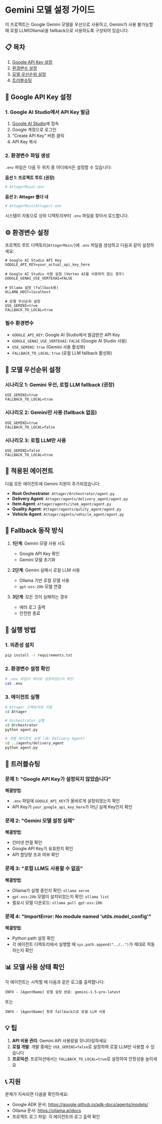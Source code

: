 # Gemini 모델 설정 가이드

이 프로젝트는 Google Gemini 모델을 우선으로 사용하고, Gemini가 사용 불가능할 때 로컬 LLM(Ollama)을 fallback으로 사용하도록 구성되어 있습니다.

## 📋 목차

1. [Google API Key 설정](#google-api-key-설정)
2. [환경변수 설정](#환경변수-설정)
3. [모델 우선순위 설정](#모델-우선순위-설정)
4. [트러블슈팅](#트러블슈팅)

## 🔑 Google API Key 설정

### 1. Google AI Studio에서 API Key 발급

1. [Google AI Studio](https://makersuite.google.com/app/apikey)에 접속
2. Google 계정으로 로그인
3. "Create API Key" 버튼 클릭
4. API Key 복사

### 2. 환경변수 파일 생성

`.env` 파일은 다음 두 위치 중 어디에서든 설정할 수 있습니다:

**옵션 1: 프로젝트 루트 (권장)**
```bash
# AttagerMain/.env 
```

**옵션 2: Attager 폴더 내**
```bash
# AttagerMain/Attager/.env
```

시스템이 자동으로 상위 디렉토리부터 `.env` 파일을 찾아서 로드합니다.

## ⚙️ 환경변수 설정

프로젝트 루트 디렉토리(`AttagerMain/`)에 `.env` 파일을 생성하고 다음과 같이 설정하세요:

```env
# Google AI Studio API Key
GOOGLE_API_KEY=your_actual_api_key_here

# Google AI Studio 사용 설정 (Vertex AI를 사용하지 않는 경우)
GOOGLE_GENAI_USE_VERTEXAI=FALSE

# Ollama 설정 (fallback용)
OLLAMA_HOST=localhost

# 모델 우선순위 설정
USE_GEMINI=true
FALLBACK_TO_LOCAL=true
```

### 필수 환경변수

- `GOOGLE_API_KEY`: Google AI Studio에서 발급받은 API Key
- `GOOGLE_GENAI_USE_VERTEXAI`: `FALSE` (Google AI Studio 사용)
- `USE_GEMINI`: `true` (Gemini 사용 활성화)
- `FALLBACK_TO_LOCAL`: `true` (로컬 LLM fallback 활성화)

## 🎯 모델 우선순위 설정

### 시나리오 1: Gemini 우선, 로컬 LLM fallback (권장)
```env
USE_GEMINI=true
FALLBACK_TO_LOCAL=true
```

### 시나리오 2: Gemini만 사용 (fallback 없음)
```env
USE_GEMINI=true
FALLBACK_TO_LOCAL=false
```

### 시나리오 3: 로컬 LLM만 사용
```env
USE_GEMINI=false
FALLBACK_TO_LOCAL=true
```

## 🔧 적용된 에이전트

다음 모든 에이전트에 Gemini 지원이 추가되었습니다:

- **Root Orchestrator**: `Attager/Orchestrator/agent.py`
- **Delivery Agent**: `Attager/agents/delivery_agent/agent.py`
- **Item Agent**: `Attager/agents/item_agent/agent.py`
- **Quality Agent**: `Attager/agents/qulity_agent/agent.py`
- **Vehicle Agent**: `Attager/agents/vehicle_agent/agent.py`

## 🔄 Fallback 동작 방식

1. **1단계**: Gemini 모델 사용 시도
   - Google API Key 확인
   - Gemini 모델 초기화
   
2. **2단계**: Gemini 실패시 로컬 LLM 사용
   - Ollama 기반 로컬 모델 사용
   - `gpt-oss:20b` 모델 연결

3. **3단계**: 모든 것이 실패하는 경우
   - 에러 로그 출력
   - 안전한 종료

## 🚀 실행 방법

### 1. 의존성 설치
```bash
pip install -r requirements.txt
```

### 2. 환경변수 설정 확인
```bash
# .env 파일이 제대로 설정되었는지 확인
cat .env
```

### 3. 에이전트 실행
```bash
# Attager 디렉토리로 이동
cd Attager

# Orchestrator 실행
cd Orchestrator
python agent.py

# 개별 에이전트 실행 (예: Delivery Agent)
cd ../agents/delivery_agent
python agent.py
```

## 🐛 트러블슈팅

### 문제 1: "Google API Key가 설정되지 않았습니다"
**해결방법**:
- `.env` 파일에 `GOOGLE_API_KEY`가 올바르게 설정되었는지 확인
- API Key가 `your_google_api_key_here`가 아닌 실제 Key인지 확인

### 문제 2: "Gemini 모델 설정 실패"
**해결방법**:
- 인터넷 연결 확인
- Google API Key가 유효한지 확인
- API 할당량 초과 여부 확인

### 문제 3: "로컬 LLM도 사용할 수 없음"
**해결방법**:
- Ollama가 실행 중인지 확인: `ollama serve`
- `gpt-oss:20b` 모델이 설치되었는지 확인: `ollama list`
- 필요시 모델 다운로드: `ollama pull gpt-oss:20b`

### 문제 4: "ImportError: No module named 'utils.model_config'"
**해결방법**:
- Python path 설정 확인
- 각 에이전트 디렉토리에서 실행할 때 `sys.path.append("../..")`가 제대로 작동하는지 확인

## 📊 모델 사용 상태 확인

각 에이전트는 시작할 때 다음과 같은 로그를 출력합니다:

```
INFO - [AgentName] 모델 설정 완료: gemini-1.5-pro-latest
```

또는

```
INFO - [AgentName] 최후 fallback으로 로컬 LLM 사용
```

## 💡 팁

1. **API 비용 관리**: Gemini API 사용량을 모니터링하세요
2. **로컬 개발**: 개발 중에는 `USE_GEMINI=false`로 설정하여 로컬 LLM만 사용할 수 있습니다
3. **프로덕션**: 프로덕션에서는 `FALLBACK_TO_LOCAL=true`로 설정하여 안정성을 높이세요

## 📞 지원

문제가 지속되면 다음을 확인하세요:
- Google ADK 문서: https://google.github.io/adk-docs/agents/models/
- Ollama 문서: https://ollama.ai/docs
- 프로젝트 로그 파일: 각 에이전트의 로그 출력 확인
